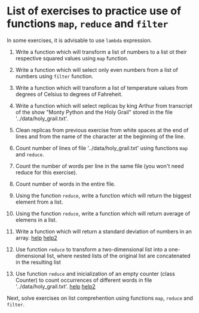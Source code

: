 # List of exercises to practice use of functions `map`, `reduce` and `filter`

In some exercises, it is advisable to use `lambda` expression.

1. Write a function which will transform a list of numbers to a list ot their respective squared values using `map` function.

2. Write a function which will select only even numbers from a list of numbers using `filter` function.
 
3. Write a function which will transform a list of temperature values from degrees of Celsius to degrees of Fahreheit.

4. Write a function which will select replicas by king Arthur from transcript of the show "Monty Python and the Holy Grail" stored in the file '../data/holy_grail.txt'.

5. Clean replicas from previous exercise from white spaces at the end of lines and from the name of the character at the beginning of the line.

6. Count number of lines of file '../data/holy_grail.txt' using functions `map` and `reduce`.

7. Count the number of words per line in the same file (you won't need reduce for this exercise). 

8. Count number of words in the entire file.

9. Using the function `reduce`, write a function which will return the biggest element from a list.

10. Using the function `reduce`, write a function which will return average of elemens in a list.

11. Write a function which will return a standard deviation of numbers in an array. [help](https://en.wikipedia.org/wiki/Standard_deviation)
[help2](https://docs.python.org/3.5/library/math.html)

12. Use function `reduce` to transform a two-dimensional list into a one-dimensional list, where nested lists of the original list are concatenated in the resulting list

13. Use function `reduce` and inicialization of an empty counter (class Counter) to count occurrences of different words in file '../data/holy_grail.txt'. [help](https://docs.python.org/2/library/collections.html#collections.Counter)
[help2](https://docs.python.org/3.5/library/re.html#re.split)

Next, solve exercises on list comprehention using functions `map`, `reduce` and `filter`.

